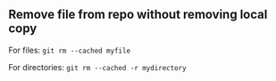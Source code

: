 ## Remove file from repo without removing local copy

For files:
`git rm --cached myfile`

For directories:
`git rm --cached -r mydirectory`


